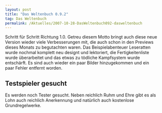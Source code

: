 ```yaml
---
layout: post
title: "Das Weltenbuch 0.9.2"
tag: Das Weltenbuch
permalink: /Aktuelles/2007-10-28-DasWeltenbuch092-dasweltenbuch
---
```



Schritt für Schritt Richtung 1.0. Getreu diesem Motto bringt auch diese neue Version wieder viele Verbesserungen mit, die auch schon in den Previews dieses Monats zu begutachten waren. Das Beispielabenteuer Leseratten wurde nochmal komplett neu designt und lektoriert, die Fertigkeitenliste wurde überarbeitet und das etwas zu tödliche Kampfsystem wurde entschärft. Es sind auch wieder ein paar Bilder hinzugekommen und ein paar Fehler entfernt worden.

## Testspieler gesucht

Es werden noch Tester gesucht. Neben reichlich Ruhm und Ehre gibt es als Lohn auch reichlich Anerkennung und natürlich auch kostenlose Grundregelwerke.


